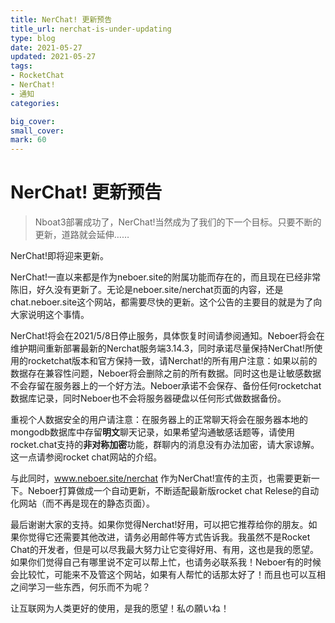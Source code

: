 ```yaml
---
title: NerChat! 更新预告
title_url: nerchat-is-under-updating
type: blog
date: 2021-05-27
updated: 2021-05-27
tags: 
- RocketChat
- NerChat!
- 通知
categories:

big_cover: 
small_cover: 
mark: 60
---
```

# NerChat! 更新预告
> Nboat3部署成功了，NerChat!当然成为了我们的下一个目标。只要不断的更新，道路就会延伸……

 

NerChat!即将迎来更新。

NerChat!一直以来都是作为neboer.site的附属功能而存在的，而且现在已经非常陈旧，好久没有更新了。无论是neboer.site/nerchat页面的内容，还是chat.neboer.site这个网站，都需要尽快的更新。这个公告的主要目的就是为了向大家说明这个事情。

NerChat!将会在2021/5/8日停止服务，具体恢复时间请参阅通知。Neboer将会在维护期间重新部署最新的Nerchat服务端3.14.3，同时承诺尽量保持NerChat!所使用的rocketchat版本和官方保持一致，请Nerchat!的所有用户注意：如果以前的数据存在兼容性问题，Neboer将会删除之前的所有数据。同时这也是让敏感数据不会存留在服务器上的一个好方法。Neboer承诺不会保存、备份任何rocketchat数据库记录，同时Neboer也不会将服务器硬盘以任何形式做数据备份。

重视个人数据安全的用户请注意：在服务器上的正常聊天将会在服务器本地的mongodb数据库中存留**明文**聊天记录，如果希望沟通敏感话题等，请使用rocket.chat支持的**非对称加密**功能，群聊内的消息没有办法加密，请大家谅解。这一点请参阅rocket chat网站的介绍。

与此同时，www.neboer.site/nerchat 作为NerChat!宣传的主页，也需要更新一下。Neboer打算做成一个自动更新，不断适配最新版rocket chat Relese的自动化网站（而不再是现在的静态页面）。

最后谢谢大家的支持。如果你觉得Nerchat!好用，可以把它推荐给你的朋友。如果你觉得它还需要其他改进，请务必用邮件等方式告诉我。我虽然不是Rocket Chat的开发者，但是可以尽我最大努力让它变得好用、有用，这也是我的愿望。如果你们觉得自己有哪里说不定可以帮上忙，也请务必联系我！Neboer有的时候会比较忙，可能来不及管这个网站，如果有人帮忙的话那太好了！而且也可以互相之间学习一些东西，何乐而不为呢？

让互联网为人类更好的使用，是我的愿望！私の願いね！
